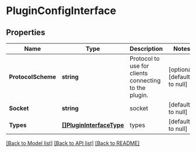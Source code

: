 # PluginConfigInterface

## Properties
Name | Type | Description | Notes
------------ | ------------- | ------------- | -------------
**ProtocolScheme** | **string** | Protocol to use for clients connecting to the plugin. | [optional] [default to null]
**Socket** | **string** | socket | [default to null]
**Types** | [**[]PluginInterfaceType**](PluginInterfaceType.md) | types | [default to null]

[[Back to Model list]](../README.md#documentation-for-models) [[Back to API list]](../README.md#documentation-for-api-endpoints) [[Back to README]](../README.md)


